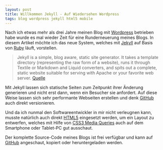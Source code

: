 ```yaml
---
layout: post
title: Willkommen Jekyll - Auf Wiedersehen Wordpress
tags: blog wordpress jekyll html5 mobile
---
```


Nach ich etwas mehr als drei Jahre meinen Blog mit [Wordpress](http://de.wordpress.com) betrieben habe wurde es mal wieder Zeit für eine Runderneuerung meines Blogs. In diesem Artikel möchte ich das neue System, welches mit [Jekyll](https://github.com/mojombo/jekyll) auf Basis von [Ruby](http://www.ruby-lang.org/de) läuft, vorstellen.

> Jekyll is a simple, blog aware, static site generator. It takes a template directory (representing the raw form of a website), runs it through Textile or Markdown and Liquid converters, and spits out a complete, static website suitable for serving with Apache or your favorite web server. [Quelle](https://github.com/mojombo/jekyll#readme)

Mit Jekyll lassen sich statische Seiten zum Zeitpunkt ihrer Änderung generieren und nicht erst dann, wenn ein Besucher sie anfordert. Auf diese Weise lassen sich sehr performante Webseiten erstellen und denk [GitHub](https://github.com/codescape/codescape.github.com) auch direkt versionieren.

Und da ich nunmal den Softwareentwickler in mir nicht verleugnen kann, musste natürlich auch direkt [HTML5](http://www.w3.org/TR/html5/) eingesetzt werden, um ein Layout zu entwerfen, welches mit Hilfe von [CSS3 Media Queries](http://www.w3.org/TR/css3-mediaqueries/) auch auf dem Smartphone oder Tablet-PC gut ausschaut.

Der komplette Source-Code meines Blogs ist frei verfügbar und kann auf [GitHub](https://github.com/codescape/codescape.github.com) angeschaut, kopiert oder heruntergeladen werden.
